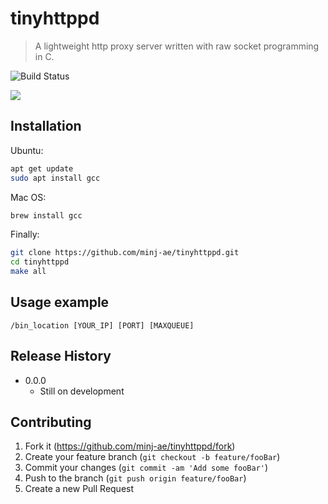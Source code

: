 # tinyhttppd
> A lightweight http proxy server written with raw socket programming in C.

![Build Status](https://app.travis-ci.com/minj-ae/tinyhttppd.svg?branch=main)

![](header.png)

## Installation

Ubuntu:

```sh
apt get update
sudo apt install gcc
```

Mac OS:

```sh
brew install gcc
```
Finally:

```sh
git clone https://github.com/minj-ae/tinyhttppd.git
cd tinyhttppd
make all
```


## Usage example

``/bin_location [YOUR_IP] [PORT] [MAXQUEUE]``

## Release History

* 0.0.0
    * Still on development


## Contributing

1. Fork it (https://github.com/minj-ae/tinyhttppd/fork)
2. Create your feature branch (`git checkout -b feature/fooBar`)
3. Commit your changes (`git commit -am 'Add some fooBar'`)
4. Push to the branch (`git push origin feature/fooBar`)
5. Create a new Pull Request

